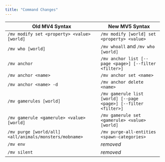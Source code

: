 ```yaml
---
title: "Command Changes"
---
```


| Old MV4 Syntax | New MV5 Syntax |
| -------- | ------- |
| `/mv modify set <property> <value> [world]` | `/mv modify [world] set <property> <value>` |
| `/mv who [world]` | `/mv whoall` and `/mv who [world]` |
| `/mv anchor` | `/mv anchor list [--page <page>] [--filter <filter>]` |
| `/mv anchor <name>` | `/mv anchor set <name>` |
| `/mv anchor <name> -d` | `/mv anchor delete <name>` |
| `/mv gamerules [world]` | `/mv gamerule list [world] [--page <page>] [--filter <filter>]` |
| `/mv gamerule <gamerule> <value> [world]` | `/mv gamerule set <gamerule> <value> [world]` |
| `/mv purge [world/all] <all/animals/monsters/mobname>` | `/mv purge-all-entities <spawn-categories>` |
| `/mv env` | _removed_ |
| `/mv silent` | _removed_ |
